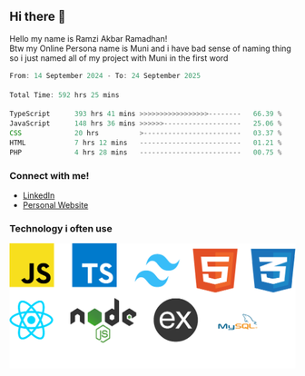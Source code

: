 ## Hi there 👋
Hello my name is Ramzi Akbar Ramadhan!\
Btw my Online Persona name is Muni and i have bad sense of naming thing so i just named all of my project with Muni in the first word
<!--START_SECTION:Muni-->

```Javascript
From: 14 September 2024 - To: 24 September 2025

Total Time: 592 hrs 25 mins

TypeScript      393 hrs 41 mins >>>>>>>>>>>>>>>>>--------   66.39 %
JavaScript      148 hrs 36 mins >>>>>>-------------------   25.06 %
CSS             20 hrs          >------------------------   03.37 %
HTML            7 hrs 12 mins   -------------------------   01.21 %
PHP             4 hrs 28 mins   -------------------------   00.75 %
```

<!--END_SECTION:Muni-->
### Connect with me!
* [LinkedIn](https://www.linkedin.com/in/ramzi-akbar-ramadhan-b8b05a243/)
* [Personal Website](https://www.muniporto.my.id/)
### Technology i often use
![Technology List](assets/techlist.png)
